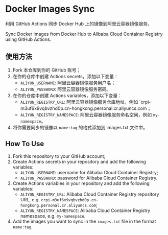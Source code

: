 # Docker Images Sync

利用 GitHub Actions 同步 Docker Hub 上的镜像到阿里云容器镜像服务。

Sync Docker images from Docker Hub to Alibaba Cloud Container Registry using GitHub Actions.


## 使用方法

1. Fork 本仓库到你的 GitHub 账号；
2. 在你的仓库中创建 Actions secrets，添加以下变量：
   - `ALIYUN_USERNAME`: 阿里云容器镜像服务用户名；
   - `ALIYUN_PASSWORD`: 阿里云容器镜像服务密码。
3. 在你的仓库中创建 Actions variables，添加以下变量：
   - `ALIYUN_REGISTRY_URL`: 阿里云容器镜像服务仓库地址，例如 `crpi-m3uf6x9vqbvzhd0p.cn-hongkong.personal.cr.aliyuncs.com；
   - `ALIYUN_REGISTRY_NAMESPACE`: 阿里云容器镜像服务命名空间，例如 `my-namespace`。
4. 将你需要同步的镜像以 `name:tag` 的格式添加到 images.txt 文件中。

## How To Use

1. Fork this repository to your GitHub account;
2. Create Actions secrets in your repository and add the following variables:
   - `ALIYUN_USERNAME`: username for Alibaba Cloud Container Registry;
   - `ALIYUN_PASSWORD`: password for Alibaba Cloud Container Registry.
3. Create Actions variables in your repository and add the following variables:
   - `ALIYUN_REGISTRY_URL`: Alibaba Cloud Container Registry repository URL, e.g. `crpi-m3uf6x9vqbvzhd0p.cn-hongkong.personal.cr.aliyuncs.com`;
   - `ALIYUN_REGISTRY_NAMESPACE`: Alibaba Cloud Container Registry namespace, e.g. `my-namespace`.
4. Add the images you want to sync in the `images.txt` file in the format `name:tag`.
